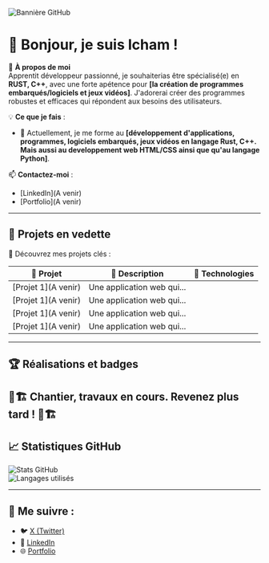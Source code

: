 ![Bannière GitHub](https://github.com/ICHAM-DJILALI-MERZOUG/ICHAM-DJILALI-MERZOUG/blob/main/images/banni%C3%A8re%20.webp)

# 👋 Bonjour, je suis Icham !  

🎯 **À propos de moi**  
Apprentit développeur passionné, je souhaiterias être spécialisé(e) en **RUST, C++**, avec une forte apétence pour **[la création de programmes embarqués/logiciels et jeux vidéos]**. J'adorerai créer des programmes robustes et efficaces qui répondent aux besoins des utilisateurs.

💡 **Ce que je fais** :
- 🌱 Actuellement, je me forme au **[développement d'applications, programmes, logiciels embarqués, jeux vidéos en langage Rust, C++. Mais aussi au developpement web HTML/CSS ainsi que qu'au langage Python]**.

📫 **Contactez-moi** :  
- [LinkedIn](A venir)
- [Portfolio](A venir)  
---

## 🌟 Projets en vedette

🔗 Découvrez mes projets clés :  

| 📂 Projet                  | 🌟 Description                                            | 🚀 Technologies             |
|----------------------------|----------------------------------------------------------|-----------------------------|
| [Projet 1](A venir)        | Une application web qui...                               |     |
| [Projet 1](A venir)        | Une application web qui...                               |     |
| [Projet 1](A venir)        | Une application web qui...                               |     |
| [Projet 1](A venir)        | Une application web qui...                               |     |

---

## 🏆 Réalisations et badges

🚧🏗️ 
Chantier, travaux en cours. 
Revenez plus tard !
🚧🏗️
---

## 📈 Statistiques GitHub

![Stats GitHub](https://github-readme-stats.vercel.app/api?username=tonUsername&show_icons=true&theme=radical)  
![Langages utilisés](https://github-readme-stats.vercel.app/api/top-langs/?username=tonUsername&layout=compact&theme=radical)  

---

## 🔗 Me suivre :  
- 🐦 [X (Twitter)](https://twitter.com/tonLien)
- 💼 [LinkedIn](https://linkedin.com/in/tonLien)
- 🌐 [Portfolio](https://tonPortfolio.com)
